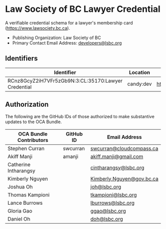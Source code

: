 # Law Society of BC Lawyer Credential

A verifiable credential schema for a lawyer's membership card (https://www.lawsociety.bc.ca).

- Publishing Organization: Law Society of BC
- Primary Contact Email Address: developers@lsbc.org

## Identifiers

| Identifier                                          | Location   | URL                                                   |
| --------------------------------------------------- | ---------- | ----------------------------------------------------- |
| RCnz8GcyZ2iH7VFr5zGb9N:3:CL:35170:Lawyer Credential | candy:dev  | https://candyscan.idlab.org/tx/CANDY_DEV/domain/35171 |

## Authorization

The following are the GitHub IDs of those authorized to make substantive updates to the OCA Bundle.

| OCA Bundle Contributors | GitHub ID  | Email Address             |
| ----------------------- | ---------- | ------------------------- |
| Stephen Curran          | swcurran   | swcurran@cloudcompass.ca  |
| Akiff Manji             | amanji     | akiff.manji@gmail.com     |
| Catherine Intharangsy   |            | cintharangsy@lsbc.org     |
| Kimberly Nguyen         |            | Kimberly.Nguyen@gov.bc.ca |
| Joshua Oh               |            | joh@lsbc.org              |
| Thomas Kampioni         |            | tkampioni@lsbc.org        |
| Lance Burrows           |            | lburrows@lsbc.org         |
| Gloria Gao              |            | ggao@lsbc.org             |
| Daniel Oh               |            | doh@lsbc.org              |
